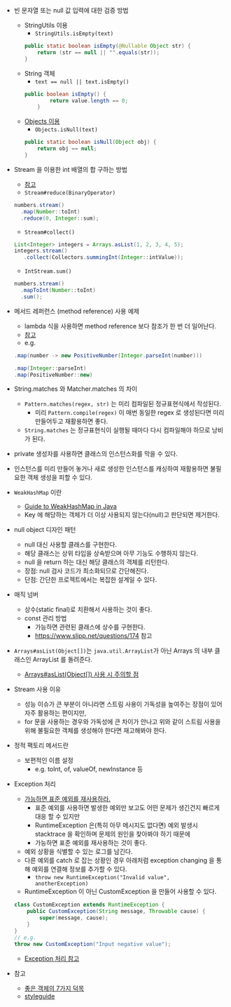 - 빈 문자열 또는 null 값 입력에 대한 검증 방법 
    - StringUtils 이용
        - `StringUtils.isEmpty(text)`
        ```java
        public static boolean isEmpty(@Nullable Object str) {
            return (str == null || "".equals(str));
        }
        ```
    - String 객체
        - `text == null || text.isEmpty()`
        ```java
        public boolean isEmpty() {
                return value.length == 0;
            }
        ```
    - [Objects 이용](https://multifrontgarden.tistory.com/205)
        - `Objects.isNull(text)`
        ```java
        public static boolean isNull(Object obj) {
            return obj == null;
        }
        ```
    
- Stream 을 이용한 int 배열의 합 구하는 방법  
    - [참고](https://www.baeldung.com/java-stream-sum)
    - `Stream#reduce(BinaryOperator)`
    ```java
    numbers.stream()
      .map(Number::toInt)
      .reduce(0, Integer::sum);
    ```
    - `Stream#collect()`
    ```java
    List<Integer> integers = Arrays.asList(1, 2, 3, 4, 5);
    integers.stream()
       .collect(Collectors.summingInt(Integer::intValue));
    ```
    - `IntStream.sum()`
    ```java
    numbers.stream()
      .mapToInt(Number::toInt)
      .sum();
    ```
    
- 메서드 레퍼런스 (method reference) 사용 예제
    - lambda 식을 사용하면 method reference 보다 참조가 한 번 더 일어난다.
    - [참고](https://softwareengineering.stackexchange.com/questions/277473/is-there-a-performance-benefit-to-using-the-method-reference-syntax-instead-of-l)
    - e.g.
    ```java
    .map(number -> new PositiveNumber(Integer.parseInt(number)))
    ```
    ```java
    .map(Integer::parseInt)
    .map(PositiveNumber::new)
    ```

- String.matches 와 Matcher.matches 의 차이
    - `Pattern.matches(regex, str)` 는 미리 컴파일된 정규표현식에서 작성된다.
        - 미리 `Pattern.compile(regex)` 이 매번 동일한 regex 로 생성된다면 미리 만들어두고 재활용하면 좋다.
    - `String.matches` 는 정규표현식이 실행될 때마다 다시 컴파일해야 하므로 낭비가 된다.

- private 생성자를 사용하면 클래스의 인스턴스화를 막을 수 있다.

- 인스턴스를 미리 만들어 놓거나 새로 생성한 인스턴스를 캐싱하여 재활용하면 불필요한 객체 생성을 피할 수 있다.

- `WeakHashMap` 이란 
    - [Guide to WeakHashMap in Java](https://www.baeldung.com/java-weakhashmap)
    - Key 에 해당하는 객체가 더 이상 사용되지 않는다(null)고 판단되면 제거한다. 

- null object 디자인 패턴
    - null 대신 사용할 클래스를 구현한다.
    - 해당 클래스는 상위 타입을 상속받으며 아무 기능도 수행하지 않는다.
    - null 을 return 하는 대신 해당 클래스의 객체를 리턴한다.
    - 장점: null 검사 코드가 최소화되므로 간단해진다.
    - 단점: 간단한 프로젝트에서는 복잡한 설계일 수 있다.

- 매직 넘버
    - 상수(static final)로 치환해서 사용하는 것이 좋다.
    - const 관리 방법
        - 가능하면 관련된 클래스에 상수를 구현한다.
        - https://www.slipp.net/questions/174 참고 
    
- `Arrays#asList(Object[])`는 `java.util.ArrayList`가 아닌 Arrays 의 내부 클래스인 ArrayList 를 돌려준다.
    - [Arrays#asList(Object[]) 사용 시 주의할 점](https://bestalign.github.io/2015/08/31/top-10-mistakes-java-developers-make-1/)
    
- Stream 사용 이유
    - 성능 이슈가 큰 부분이 아니라면 스트림 사용이 가독성을 높여주는 장점이 있어 자주 활용하는 편이지만, 
    - for 문을 사용하는 경우와 가독성에 큰 차이가 안나고 위와 같이 스트림 사용을 위해 불필요한 객체를 생성해야 한다면 재고해봐야 한다.
    
- 정적 팩토리 메서드란
    - 보편적인 이름 설정 
        - e.g. toInt, of, valueOf, newInstance 등 
        
- Exception 처리 
    - [가능하면 표준 예외를 재사용하라.](https://jaehun2841.github.io/2019/03/10/effective-java-item72/#%EC%84%9C%EB%A1%A0)
        - 표준 예외를 사용하면 발생한 예외만 보고도 어떤 문제가 생긴건지 빠르게 대응 할 수 있지만 
        - RuntimeException 은(특히 아무 메시지도 없다면) 예외 발생시 stacktrace 을 확인하며 문제의 원인을 찾아봐야 하기 때문에 
        - 가능하면 표준 예외를 재사용하는 것이 좋다.
    - 예외 상황을 식별할 수 있는 로그를 남긴다.
    - 다른 예외를 catch 로 잡는 상황인 경우 아래처럼 exception changing 을 통해 예외를 연결해 정보를 추가할 수 있다.
        - `throw new RuntimeException("Invalid value", anotherException)`
    - RuntimeException 이 아닌 CustomException 을 만들어 사용할 수 있다.
    ```java
    class CustomException extends RuntimeException {
        public CustomException(String message, Throwable cause) {
            super(message, cause);
        }
    }
    // e.g.
    throw new CustomException("Input negative value");
    ```
    - [Exception 처리 참고](https://www.slipp.net/questions/350) 

- 참고
    - [좋은 객체의 7가지 덕목](https://codingnuri.com/seven-virtues-of-good-object/)
    - [styleguide](http://cr.openjdk.java.net/~alundblad/styleguide/index-v6.html#toc-modifiers)
